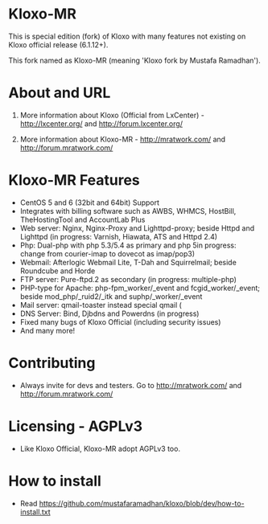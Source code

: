 # Kloxo-MR

This is special edition (fork) of Kloxo with many features not existing on Kloxo official release (6.1.12+).

This fork named as Kloxo-MR (meaning 'Kloxo fork by Mustafa Ramadhan').

# About and URL

1. More information about Kloxo (Official from LxCenter) - http://lxcenter.org/ and http://forum.lxcenter.org/

2. More information about Kloxo-MR - http://mratwork.com/ and http://forum.mratwork.com/

# Kloxo-MR Features

* CentOS 5 and 6 (32bit and 64bit) Support
* Integrates with billing software such as AWBS, WHMCS, HostBill, TheHostingTool and AccountLab Plus
* Web server: Nginx, Nginx-Proxy and Lighttpd-proxy; beside Httpd and Lighttpd (in progress: Varnish, Hiawata, ATS and Httpd 2.4)
* Php: Dual-php with php 5.3/5.4 as primary and php 5in progress: change from courier-imap to dovecot as imap/pop3)
* Webmail: Afterlogic Webmail Lite, T-Dah and Squirrelmail; beside Roundcube and Horde
* FTP server: Pure-ftpd.2 as secondary (in progress: multiple-php)
* PHP-type for Apache: php-fpm_worker/_event and fcgid_worker/_event; beside mod_php/_ruid2/_itk and suphp/_worker/_event
* Mail server: qmail-toaster instead special qmail (
* DNS Server: Bind, Djbdns and Powerdns (in progress)
* Fixed many bugs of Kloxo Official (including security issues)
* And many more!

# Contributing

* Always invite for devs and testers. Go to http://mratwork.com/ and http://forum.mratwork.com/

# Licensing - AGPLv3

* Like Kloxo Official, Kloxo-MR adopt AGPLv3 too.

# How to install

* Read https://github.com/mustafaramadhan/kloxo/blob/dev/how-to-install.txt

